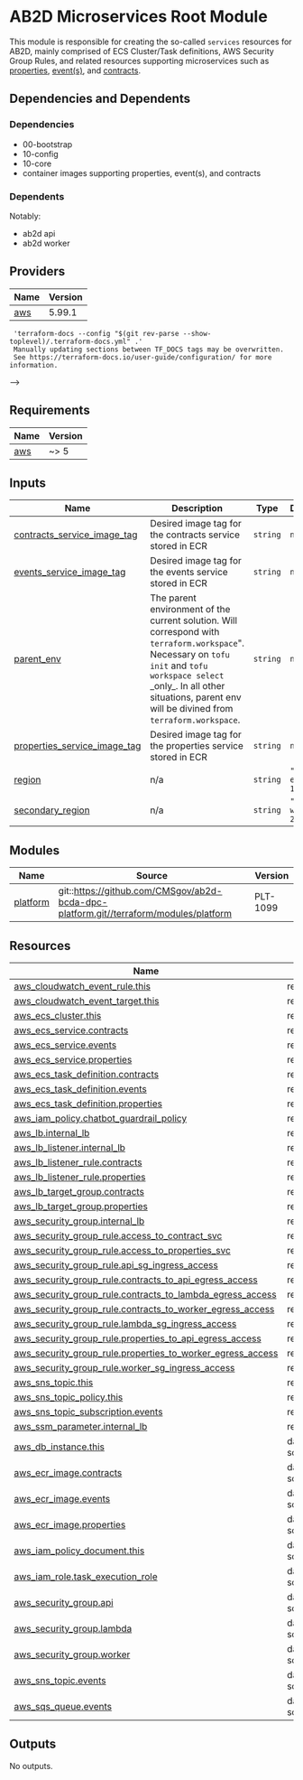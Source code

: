 # AB2D Microservices Root Module

This module is responsible for creating the so-called `services` resources for AB2D, mainly comprised of ECS Cluster/Task definitions, AWS Security Group Rules, and related resources supporting microservices such as [properties](https://github.com/CMSgov/ab2d-properties/), [event(s)](https://github.com/CMSgov/ab2d-events/), and [contracts](https://github.com/CMSgov/ab2d-contracts/).


## Dependencies and Dependents

### Dependencies
- 00-bootstrap
- 10-config
- 10-core
- container images supporting properties, event(s), and contracts

### Dependents
Notably: 
- ab2d api
- ab2d worker

<!-- BEGIN_TF_DOCS -->
<!--WARNING: GENERATED CONTENT with terraform-docs, e.g.
     'terraform-docs --config "$(git rev-parse --show-toplevel)/.terraform-docs.yml" .'
     Manually updating sections between TF_DOCS tags may be overwritten.
     See https://terraform-docs.io/user-guide/configuration/ for more information.
-->
## Providers

| Name | Version |
|------|---------|
| <a name="provider_aws"></a> [aws](#provider\_aws) | 5.99.1 |<!--WARNING: GENERATED CONTENT with terraform-docs, e.g.
     'terraform-docs --config "$(git rev-parse --show-toplevel)/.terraform-docs.yml" .'
     Manually updating sections between TF_DOCS tags may be overwritten.
     See https://terraform-docs.io/user-guide/configuration/ for more information.
-->
## Requirements

| Name | Version |
|------|---------|
| <a name="requirement_aws"></a> [aws](#requirement\_aws) | ~> 5 |

<!--WARNING: GENERATED CONTENT with terraform-docs, e.g.
     'terraform-docs --config "$(git rev-parse --show-toplevel)/.terraform-docs.yml" .'
     Manually updating sections between TF_DOCS tags may be overwritten.
     See https://terraform-docs.io/user-guide/configuration/ for more information.
-->
## Inputs

| Name | Description | Type | Default | Required |
|------|-------------|------|---------|:--------:|
| <a name="input_contracts_service_image_tag"></a> [contracts\_service\_image\_tag](#input\_contracts\_service\_image\_tag) | Desired image tag for the contracts service stored in ECR | `string` | `null` | no |
| <a name="input_events_service_image_tag"></a> [events\_service\_image\_tag](#input\_events\_service\_image\_tag) | Desired image tag for the events service stored in ECR | `string` | `null` | no |
| <a name="input_parent_env"></a> [parent\_env](#input\_parent\_env) | The parent environment of the current solution. Will correspond with `terraform.workspace`".<br>Necessary on `tofu init` and `tofu workspace select` \_only\_. In all other situations, parent env<br>will be divined from `terraform.workspace`. | `string` | `null` | no |
| <a name="input_properties_service_image_tag"></a> [properties\_service\_image\_tag](#input\_properties\_service\_image\_tag) | Desired image tag for the properties service stored in ECR | `string` | `null` | no |
| <a name="input_region"></a> [region](#input\_region) | n/a | `string` | `"us-east-1"` | no |
| <a name="input_secondary_region"></a> [secondary\_region](#input\_secondary\_region) | n/a | `string` | `"us-west-2"` | no |

<!--WARNING: GENERATED CONTENT with terraform-docs, e.g.
     'terraform-docs --config "$(git rev-parse --show-toplevel)/.terraform-docs.yml" .'
     Manually updating sections between TF_DOCS tags may be overwritten.
     See https://terraform-docs.io/user-guide/configuration/ for more information.
-->
## Modules

| Name | Source | Version |
|------|--------|---------|
| <a name="module_platform"></a> [platform](#module\_platform) | git::https://github.com/CMSgov/ab2d-bcda-dpc-platform.git//terraform/modules/platform | PLT-1099 |

<!--WARNING: GENERATED CONTENT with terraform-docs, e.g.
     'terraform-docs --config "$(git rev-parse --show-toplevel)/.terraform-docs.yml" .'
     Manually updating sections between TF_DOCS tags may be overwritten.
     See https://terraform-docs.io/user-guide/configuration/ for more information.
-->
## Resources

| Name | Type |
|------|------|
| [aws_cloudwatch_event_rule.this](https://registry.terraform.io/providers/hashicorp/aws/latest/docs/resources/cloudwatch_event_rule) | resource |
| [aws_cloudwatch_event_target.this](https://registry.terraform.io/providers/hashicorp/aws/latest/docs/resources/cloudwatch_event_target) | resource |
| [aws_ecs_cluster.this](https://registry.terraform.io/providers/hashicorp/aws/latest/docs/resources/ecs_cluster) | resource |
| [aws_ecs_service.contracts](https://registry.terraform.io/providers/hashicorp/aws/latest/docs/resources/ecs_service) | resource |
| [aws_ecs_service.events](https://registry.terraform.io/providers/hashicorp/aws/latest/docs/resources/ecs_service) | resource |
| [aws_ecs_service.properties](https://registry.terraform.io/providers/hashicorp/aws/latest/docs/resources/ecs_service) | resource |
| [aws_ecs_task_definition.contracts](https://registry.terraform.io/providers/hashicorp/aws/latest/docs/resources/ecs_task_definition) | resource |
| [aws_ecs_task_definition.events](https://registry.terraform.io/providers/hashicorp/aws/latest/docs/resources/ecs_task_definition) | resource |
| [aws_ecs_task_definition.properties](https://registry.terraform.io/providers/hashicorp/aws/latest/docs/resources/ecs_task_definition) | resource |
| [aws_iam_policy.chatbot_guardrail_policy](https://registry.terraform.io/providers/hashicorp/aws/latest/docs/resources/iam_policy) | resource |
| [aws_lb.internal_lb](https://registry.terraform.io/providers/hashicorp/aws/latest/docs/resources/lb) | resource |
| [aws_lb_listener.internal_lb](https://registry.terraform.io/providers/hashicorp/aws/latest/docs/resources/lb_listener) | resource |
| [aws_lb_listener_rule.contracts](https://registry.terraform.io/providers/hashicorp/aws/latest/docs/resources/lb_listener_rule) | resource |
| [aws_lb_listener_rule.properties](https://registry.terraform.io/providers/hashicorp/aws/latest/docs/resources/lb_listener_rule) | resource |
| [aws_lb_target_group.contracts](https://registry.terraform.io/providers/hashicorp/aws/latest/docs/resources/lb_target_group) | resource |
| [aws_lb_target_group.properties](https://registry.terraform.io/providers/hashicorp/aws/latest/docs/resources/lb_target_group) | resource |
| [aws_security_group.internal_lb](https://registry.terraform.io/providers/hashicorp/aws/latest/docs/resources/security_group) | resource |
| [aws_security_group_rule.access_to_contract_svc](https://registry.terraform.io/providers/hashicorp/aws/latest/docs/resources/security_group_rule) | resource |
| [aws_security_group_rule.access_to_properties_svc](https://registry.terraform.io/providers/hashicorp/aws/latest/docs/resources/security_group_rule) | resource |
| [aws_security_group_rule.api_sg_ingress_access](https://registry.terraform.io/providers/hashicorp/aws/latest/docs/resources/security_group_rule) | resource |
| [aws_security_group_rule.contracts_to_api_egress_access](https://registry.terraform.io/providers/hashicorp/aws/latest/docs/resources/security_group_rule) | resource |
| [aws_security_group_rule.contracts_to_lambda_egress_access](https://registry.terraform.io/providers/hashicorp/aws/latest/docs/resources/security_group_rule) | resource |
| [aws_security_group_rule.contracts_to_worker_egress_access](https://registry.terraform.io/providers/hashicorp/aws/latest/docs/resources/security_group_rule) | resource |
| [aws_security_group_rule.lambda_sg_ingress_access](https://registry.terraform.io/providers/hashicorp/aws/latest/docs/resources/security_group_rule) | resource |
| [aws_security_group_rule.properties_to_api_egress_access](https://registry.terraform.io/providers/hashicorp/aws/latest/docs/resources/security_group_rule) | resource |
| [aws_security_group_rule.properties_to_worker_egress_access](https://registry.terraform.io/providers/hashicorp/aws/latest/docs/resources/security_group_rule) | resource |
| [aws_security_group_rule.worker_sg_ingress_access](https://registry.terraform.io/providers/hashicorp/aws/latest/docs/resources/security_group_rule) | resource |
| [aws_sns_topic.this](https://registry.terraform.io/providers/hashicorp/aws/latest/docs/resources/sns_topic) | resource |
| [aws_sns_topic_policy.this](https://registry.terraform.io/providers/hashicorp/aws/latest/docs/resources/sns_topic_policy) | resource |
| [aws_sns_topic_subscription.events](https://registry.terraform.io/providers/hashicorp/aws/latest/docs/resources/sns_topic_subscription) | resource |
| [aws_ssm_parameter.internal_lb](https://registry.terraform.io/providers/hashicorp/aws/latest/docs/resources/ssm_parameter) | resource |
| [aws_db_instance.this](https://registry.terraform.io/providers/hashicorp/aws/latest/docs/data-sources/db_instance) | data source |
| [aws_ecr_image.contracts](https://registry.terraform.io/providers/hashicorp/aws/latest/docs/data-sources/ecr_image) | data source |
| [aws_ecr_image.events](https://registry.terraform.io/providers/hashicorp/aws/latest/docs/data-sources/ecr_image) | data source |
| [aws_ecr_image.properties](https://registry.terraform.io/providers/hashicorp/aws/latest/docs/data-sources/ecr_image) | data source |
| [aws_iam_policy_document.this](https://registry.terraform.io/providers/hashicorp/aws/latest/docs/data-sources/iam_policy_document) | data source |
| [aws_iam_role.task_execution_role](https://registry.terraform.io/providers/hashicorp/aws/latest/docs/data-sources/iam_role) | data source |
| [aws_security_group.api](https://registry.terraform.io/providers/hashicorp/aws/latest/docs/data-sources/security_group) | data source |
| [aws_security_group.lambda](https://registry.terraform.io/providers/hashicorp/aws/latest/docs/data-sources/security_group) | data source |
| [aws_security_group.worker](https://registry.terraform.io/providers/hashicorp/aws/latest/docs/data-sources/security_group) | data source |
| [aws_sns_topic.events](https://registry.terraform.io/providers/hashicorp/aws/latest/docs/data-sources/sns_topic) | data source |
| [aws_sqs_queue.events](https://registry.terraform.io/providers/hashicorp/aws/latest/docs/data-sources/sqs_queue) | data source |

<!--WARNING: GENERATED CONTENT with terraform-docs, e.g.
     'terraform-docs --config "$(git rev-parse --show-toplevel)/.terraform-docs.yml" .'
     Manually updating sections between TF_DOCS tags may be overwritten.
     See https://terraform-docs.io/user-guide/configuration/ for more information.
-->
## Outputs

No outputs.
<!-- END_TF_DOCS -->
